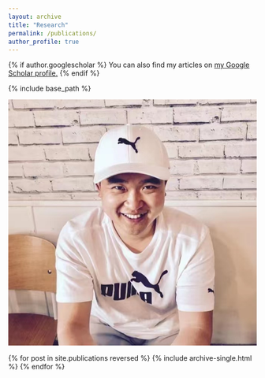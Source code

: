```yaml
---
layout: archive
title: "Research"
permalink: /publications/
author_profile: true
---
```


{% if author.googlescholar %}
  You can also find my articles on <u><a href="{{author.googlescholar}}">my Google Scholar profile</a>.</u>
{% endif %}

{% include base_path %}

![picture](/images/Myphoto.jpg)

{% for post in site.publications reversed %}
  {% include archive-single.html %}
{% endfor %}

